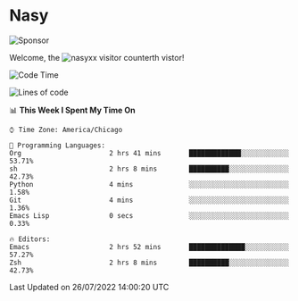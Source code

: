 # Nasy

<!--
<p align="center">
<img height="200" src="https://github-readme-stats.vercel.app/api?username=nasyxx&count_private=true&show_icons=true&theme=dracula&include_all_commits=true"/>
<img height="200" src="https://github-readme-stats.vercel.app/api/top-langs/?username=nasyxx&theme=dracula&hide=html,jupyter+notebook&count_private=true&show_icons=true"/>
</p>

  
----------------
-->

![Sponsor](https://img.shields.io/static/v1.svg?label=Sponsor&message=%E2%9D%A4&logo=GitHub&style=flat&color=pink)
 
Welcome, the ![nasyxx visitor counter](https://count.getloli.com/get/@nasyxx?theme=rule34)th vistor!
 
<!--START_SECTION:waka-->
![Code Time](http://img.shields.io/badge/Code%20Time-2%2C523%20hrs%2044%20mins-blue)

![Lines of code](https://img.shields.io/badge/From%20Hello%20World%20I%27ve%20Written-5%20Million%20lines%20of%20code-blue)

📊 **This Week I Spent My Time On** 

```text
⌚︎ Time Zone: America/Chicago

💬 Programming Languages: 
Org                      2 hrs 41 mins       █████████████░░░░░░░░░░░░   53.71% 
sh                       2 hrs 8 mins        ██████████░░░░░░░░░░░░░░░   42.73% 
Python                   4 mins              ░░░░░░░░░░░░░░░░░░░░░░░░░   1.58% 
Git                      4 mins              ░░░░░░░░░░░░░░░░░░░░░░░░░   1.36% 
Emacs Lisp               0 secs              ░░░░░░░░░░░░░░░░░░░░░░░░░   0.33%

🔥 Editors: 
Emacs                    2 hrs 52 mins       ██████████████░░░░░░░░░░░   57.27% 
Zsh                      2 hrs 8 mins        ██████████░░░░░░░░░░░░░░░   42.73%

```


 Last Updated on 26/07/2022 14:00:20 UTC
<!--END_SECTION:waka-->

<!-- ![visitors](https://visitor-badge.laobi.icu/badge?page_id=nasyxx.nasyxx) -->
